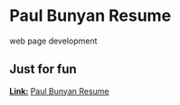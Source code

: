 # Paul Bunyan Resume
web page development

## Just for fun


<b><u>Link:</u></b>  [Paul Bunyan Resume]( https://phoogestraat.github.io/PaulBunyan.github.io/)
